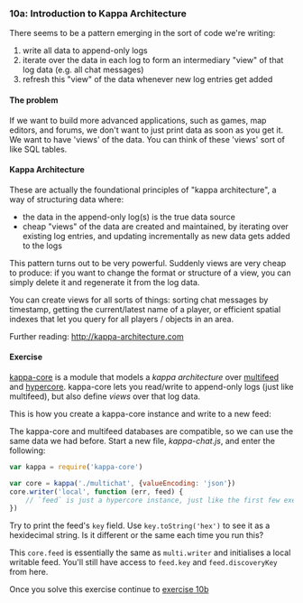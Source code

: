 ### 10a: Introduction to Kappa Architecture

There seems to be a pattern emerging in the sort of code we're writing:

1. write all data to append-only logs
2. iterate over the data in each log to form an intermediary "view" of that log data (e.g. all chat messages)
3. refresh this "view" of the data whenever new log entries get added

#### The problem

If we want to build more advanced applications, such as games, map editors, and forums, we don't want to just print data as soon as you get it. We want to have 'views' of the data. You can think of these 'views' sort of like SQL tables.

#### Kappa Architecture

These are actually the foundational principles of "kappa architecture", a way of structuring data where:

- the data in the append-only log(s) is the true data source
- cheap "views" of the data are created and maintained, by iterating over existing log entries, and updating incrementally as new data gets added to the logs

This pattern turns out to be very powerful. Suddenly views are very cheap to produce: if you want to change the format or structure of a view, you can simply delete it and regenerate it from the log data.

You can create views for all sorts of things: sorting chat messages by timestamp, getting the current/latest name of a player, or efficient spatial indexes that let you query for all players / objects in an area.

Further reading: http://kappa-architecture.com

#### Exercise

[kappa-core](https://github.com/noffle/kappa-core) is a module that models a *kappa architecture* over [multifeed](https://github.com/noffle/multifeed) and [hypercore](https://github.com/mafintosh/hypercore). kappa-core lets you read/write to append-only logs (just like multifeed), but also define *views* over that log data.

This is how you create a kappa-core instance and write to a new feed:

The kappa-core and multifeed databases are compatible, so we can use the same data we had before. Start a new file, _kappa-chat.js_, and enter the following:

```js
var kappa = require('kappa-core')

var core = kappa('./multichat', {valueEncoding: 'json'})
core.writer('local', function (err, feed) {
    // `feed` is just a hypercore instance, just like the first few exercises.
})
```

Try to print the feed's `key` field. Use `key.toString('hex')` to see it as a hexidecimal string. Is it different or the same each time you run this?

This `core.feed` is essentially the same as `multi.writer` and initialises a local writable feed. You'll still have access to `feed.key` and `feed.discoveryKey` from here.

Once you solve this exercise continue to [exercise 10b](10b.html)
